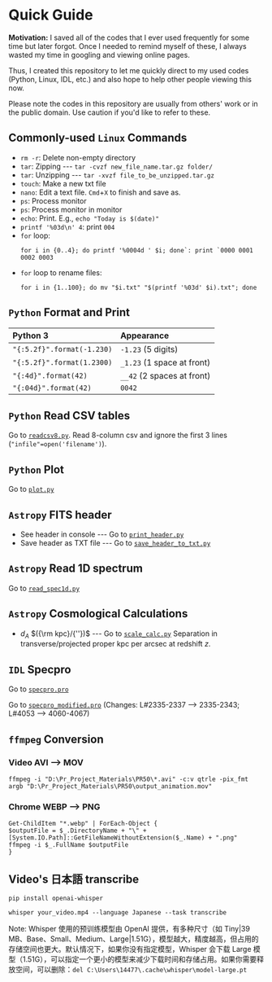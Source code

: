 # Quick Guide

**Motivation:** I saved all of the codes that I ever used frequently for some time but later forgot. Once I needed to remind myself of these, I always wasted my time in googling and viewing online pages. 

Thus, I created this repository to let me quickly direct to my used codes (Python, Linux, IDL, etc.) and also hope to help other people viewing this now. 

Please note the codes in this repository are usually from others' work or in the public domain. Use caution if you'd like to refer to these.

## Commonly-used `Linux` Commands
* `rm -r`: Delete non-empty directory
* `tar`: Zipping --- `tar -cvzf new_file_name.tar.gz folder/`
* `tar`: Unzipping --- `tar -xvzf file_to_be_unzipped.tar.gz`
* `touch`: Make a new txt file
* `nano`: Edit a text file. `Cmd`+`X` to finish and save as.
* `ps`:  Process monitor
* `ps`:  Process monitor in monitor
* `echo`: Print. E.g., `echo "Today is $(date)"`
* `printf '%03d\n' 4`: print `004`
* `for` loop:
  ```
  for i in {0..4}; do printf '%0004d ' $i; done`: print `0000 0001 0002 0003
  ```
* `for` loop to rename files:
  ```
  for i in {1..100}; do mv "$i.txt" "$(printf '%03d' $i).txt"; done
  ```

## `Python` Format and Print
| **Python 3**                 | Appearance                   |
|:---------------------------- |:---------------------------- |
| `"{:5.2f}".format(-1.230)`   | `-1.23` (5 digits)           |
| `"{:5.2f}".format(1.2300)`   | `_1.23` (1 space at front)   |
| `"{:4d}".format(42)`         | `__42`  (2 spaces at front)  |
| `"{:04d}".format(42)`        | `0042`                       |

## `Python` Read CSV tables
Go to [`readcsv8.py`](./readcsv8.py). Read 8-column csv and ignore the first 3 lines (`"infile"=open('filename')`).

## `Python` Plot
Go to [`plot.py`](./plot.py)

## `Astropy` FITS header
* See header in console --- Go to [`print_header.py`](./print_header.py)
* Save header as TXT file --- Go to [`save_header_to_txt.py`](./save_header_to_txt.py)

## `Astropy` Read 1D spectrum
Go to [`read_spec1d.py`](./read_spec1d.py)

## `Astropy` Cosmological Calculations
* $d_A$ $({\rm kpc}/{''})$ --- Go to [`scale_calc.py`](./scale_calc.py) Separation in transverse/projected proper kpc per arcsec at redshift $z$. 

## `IDL` Specpro
Go to [`specpro.pro`](./specpro.pro)

Go to [`specpro_modified.pro`](./specpro_modified.pro) (Changes: L#2335-2337 --> 2335-2343; L#4053 --> 4060-4067)

## `ffmpeg` Conversion
### Video AVI --> MOV
```
ffmpeg -i "D:\Pr_Project_Materials\PR50\*.avi" -c:v qtrle -pix_fmt argb "D:\Pr_Project_Materials\PR50\output_animation.mov"
```
### Chrome WEBP --> PNG
```
Get-ChildItem "*.webp" | ForEach-Object {
$outputFile = $_.DirectoryName + "\" + [System.IO.Path]::GetFileNameWithoutExtension($_.Name) + ".png" 
ffmpeg -i $_.FullName $outputFile
}
```

## Video's 日本語 transcribe
```
pip install openai-whisper
```
```
whisper your_video.mp4 --language Japanese --task transcribe
```
Note: Whisper 使用的预训练模型由 OpenAI 提供，有多种尺寸（如 Tiny|39 MB、Base、Small、Medium、Large|1.51G），模型越大，精度越高，但占用的存储空间也更大。默认情况下，如果你没有指定模型，Whisper 会下载 Large 模型（1.51G），可以指定一个更小的模型来减少下载时间和存储占用。如果你需要释放空间，可以删除：`del C:\Users\14477\.cache\whisper\model-large.pt`


